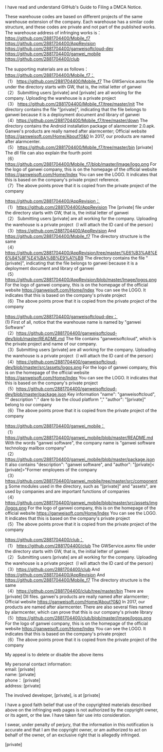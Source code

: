 I have read and understand GitHub's Guide to Filing a DMCA Notice.  
  
These warehouse codes are based on different projects of the same warehouse extension of the company. Each warehouse has a similar code structure, and these codes are private and not part of the published works.  
The warehouse address of infringing works is：  
https://github.com/2881704400/Mobile_f7  
https://github.com/2881704400/AppRevision  
https://github.com/2881704400/ganweisoftcloud-dev  
https://github.com/2881704400/ganwei_mobile  
https://github.com/2881704400/club  
  
The supporting materials are as follows：  
https://github.com/2881704400/Mobile_f7：  
（1） https://github.com/2881704400/Mobile_f7 The GWService.asmx file under the directory starts with GW, that is, the initial letter of ganwei  
（2） Submitting users [private] and [private] are all working for the company. Uploading the warehouse is a private project  
（3） https://github.com/2881704400/Mobile_f7/tree/master/init The directory contains the file "[private]", indicating that the file belongs to ganwei because it is a deployment document and library of ganwei  
（4）https://github.com/2881704400/Mobile_f7/tree/master/down The directory contains the Android installation package of alarmcenter 2.0.apk. Ganwei's products are really named after alarmcenter; Official website https://ganweisoft.com/Home/About?0&0 In 2017, our products are named after alarmcenter.  
（5） https://github.com/2881704400/Mobile_f7/tree/master/bin [private] The dll file can also explain the fourth point  
（6）https://github.com/2881704400/Mobile_f7/blob/master/Image/logo.png For the logo of ganwei company, this is on the homepage of the official website https://ganweisoft.com/Home/Index You can see the LOGO. It indicates that this is based on the company's private project reference.  
（7）The above points prove that it is copied from the private project of the company  
  
  
https://github.com/2881704400/AppRevision：  
（1） https://github.com/2881704400/AppRevision The [private] file under the directory starts with GW, that is, the initial letter of ganwei  
（2） Submitting users [private] are all working for the company. Uploading the warehouse is a private project（I will attach the ID card of the person）  
（3）https://github.com/2881704400/AppRevision And https://github.com/2881704400/Mobile_f7 The directory structure is the same  
（4）https://github.com/2881704400/AppRevision/tree/master/%E6%B3%A8%E6%84%8F%E4%BA%8B%E9%A1%B9 The directory contains the file "[private]", indicating that the file belongs to ganwei because it is a deployment document and library of ganwei  
（5）https://github.com/2881704400/AppRevision/blob/master/Image/logos.png For the logo of ganwei company, this is on the homepage of the official website https://ganweisoft.com/Home/Index You can see the LOGO. It indicates that this is based on the company's private project   
 （6）The above points prove that it is copied from the private project of the company  
  
https://github.com/2881704400/ganweisoftcloud-dev：  
(1) First of all, notice that the warehouse name is named by "ganwei Software"  
（2）https://github.com/2881704400/ganweisoftcloud-dev/blob/master/README.md The file contains "ganweisoftcloud", which is the private project and name of our company.  
（3）Submitting users [private] are all working for the company. Uploading the warehouse is a private project（I will attach the ID card of the person）  
（4）https://github.com/2881704400/ganweisoftcloud-dev/blob/master/src/assets/logos.png For the logo of ganwei company, this is on the homepage of the official website https://ganweisoft.com/Home/Index You can see the LOGO. It indicates that this is based on the company's private project   
（5）https://github.com/2881704400/ganweisoftcloud-dev/blob/master/package.json Key information "name": "ganweisoftcloud", "" description ":" dare to be the cloud platform "," "author": "[private]" belong to our company  
（6）The above points prove that it is copied from the private project of the company  
  
https://github.com/2881704400/ganwei_mobile：  
（1） https://github.com/2881704400/ganwei_mobile/blob/master/README.md With the words "ganwei software", the company name is "ganwei software technology mailbox company"  
（2）https://github.com/2881704400/ganwei_mobile/blob/master/package.json It also contains "description": "ganwei software", and "author": "[private]< [private]>"Former employees of the company  
（3）https://github.com/2881704400/ganwei_mobile/tree/master/src/components Some modules used in the directory, such as "[private]" and "assets", are used by companies and are important functions of companies  
（4）https://github.com/2881704400/ganwei_mobile/blob/master/src/assets/img/logos.png For the logo of ganwei company, this is on the homepage of the official website https://ganweisoft.com/Home/Index You can see the LOGO. It indicates that this is based on the company's private project   
（5）The above points prove that it is copied from the private project of the company  
  
https://github.com/2881704400/club：  
（1） https://github.com/2881704400/club The GWService.asmx file under the directory starts with GW, that is, the initial letter of ganwei  
（2） Submitting users [private] are all working for the company. Uploading the warehouse is a private project（I will attach the ID card of the person）  
（3）https://github.com/2881704400/club And https://github.com/2881704400/AppRevision And https://github.com/2881704400/Mobile_f7 The directory structure is the same  
（4）https://github.com/2881704400/club/tree/master/bin There are [private] Dll files. ganwei's products are really named after alarmcenter; Official website https://ganweisoft.com/Home/About?0&0 In 2017, our products are named after alarmcenter. There are also several files named by alarmcenter, which can prove that this is our company's private library  
（5）https://github.com/2881704400/club/blob/master/Image/logos.png For the logo of ganwei company, this is on the homepage of the official website https://ganweisoft.com/Home/Index You can see the LOGO. It indicates that this is based on the company's private project   
（6）The above points prove that it is copied from the private project of the company  
  
  
My appeal is to delete or disable the above items  
  
My personal contact information:   
email: [private]   
name: [private]     
phone： [private]   
address: [private]   
  
The involved developer, [private], is at [private]  
  
  
I have a good faith belief that use of the copyrighted materials described above on the infringing web pages is not authorized by the copyright owner, or its agent, or the law. I have taken fair use into consideration.  
  
I swear, under penalty of perjury, that the information in this notification is accurate and that I am the copyright owner, or am authorized to act on behalf of the owner, of an exclusive right that is allegedly infringed.  
  
  
[private]   
